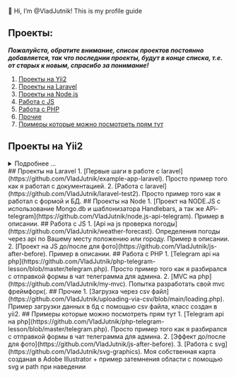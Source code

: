 👋 Hi, I’m @VladJutnik! This is my profile guide
## Проекты:
***Пожалуйста, обратите внимание, список проектов постоянно добавляется, так что последнии проекты, будут в конце списка, т.е. от старых к новым, спрасибо за понимание!***
1. [Проекты на Yii2](#Проекты-на-Yii2)
2. [Проекты на Laravel](#Проекты-на-Laravel)
3. [Проекты на Node.js](#Проекты-на-Node)
4. [Работа с JS](#Работа-с-JS)
5. [Работа с PHP](#Работа-с-PHP)
6. [Прочие](#Прочие)
7. [Примеры которые можно посмотреть прям тут](#Примеры-которые-можно-посмотреть-прям-тут)

## Проекты на Yii2
<details>
<summary>Подробнее ...</summary>
1. [Первые шаги в работе с yii2](https://github.com/VladJutnik/example-yii2). Просто пример того как я работал с crud в yii2.
2. [Полностью загруженный проект на yii2](https://github.com/VladJutnik/custom-yii2). Описание проекта и что в нем как можно почитать в readme.
3. [Проект на yii2, при желании можно развернуть себе](https://github.com/VladJutnik/my-project-yii). Описание проекта и что в нем как можно почитать в readme. Если Вы хотите можете склонировать себе проект, по инструкции, и использовать его.
</details>    
## Проекты на Laravel
1. [Первые шаги в работе с laravel](https://github.com/VladJutnik/example-app-laravel). Просто пример того как я работал с документацией.
2. [Работа с laravel](https://github.com/VladJutnik/laravel-test2). Просто пример того как я работал с формой и БД.
## Проекты на Node
1. [Проект на NODE.JS с использование Mongo.db и шаблонизатора Handlebars, а так же APi-telegram](https://github.com/VladJutnik/node.js-api-telegram). Пример в описании.
## Работа с JS
1. [Api на js проверка погоды](https://github.com/VladJutnik/weather-forecast). Определения погоды через api по Вашему месту положению или городу. Пример в описании.
2. [Проект на JS до/после для фото](https://github.com/VladJutnik/js-after-before). Пример в описании.
## Работа с PHP
1. [Telegram api на php](https://github.com/VladJutnik/php-telegram-lesson/blob/master/telegram.php). Просто пример того как я разбирался с отправкой формы в чат телеграмма для админа.
2. [MVC на php](https://github.com/VladJutnik/my-mvc). Попытка разработать свой mvc фреймфорк(.
## Прочие
1. [Загрузка через csv файл](https://github.com/VladJutnik/uploading-via-csv/blob/main/loading.php). Пример загрузки данных в бд с помощью csv файла, класс создан в yii2.
## Примеры которые можно посмотреть прям тут
1. [Telegram api на php](https://github.com/VladJutnik/php-telegram-lesson/blob/master/telegram.php). Просто пример того как я разбирался с отправкой формы в чат телеграмма для админа.
2. [Эффект до/после для фото](https://github.com/VladJutnik/js-after-before).
3. [Работа с svg](https://github.com/VladJutnik/svg-graphics). Моя собственная карта созданая в Adobe Illustrator + пример затемнения области с помощью svg и path при наведении
